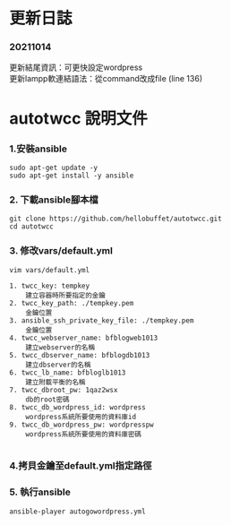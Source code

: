 # 更新日誌  
### 20211014  
更新結尾資訊：可更快設定wordpress  
更新lampp軟連結語法：從command改成file (line 136)  

# autotwcc 說明文件

### 1.安裝ansible
```
sudo apt-get update -y
sudo apt-get install -y ansible
```
### 2. 下載ansible腳本檔
```
git clone https://github.com/hellobuffet/autotwcc.git
cd autotwcc
```
### 3. 修改vars/default.yml
```
vim vars/default.yml
```

```
1. twcc_key: tempkey  
    建立容器時所要指定的金鑰
2. twcc_key_path: ./tempkey.pem  
    金鑰位置
3. ansible_ssh_private_key_file: ./tempkey.pem  
    金鑰位置
4. twcc_webserver_name: bfblogweb1013  
    建立webserver的名稱
5. twcc_dbserver_name: bfblogdb1013  
    建立dbserver的名稱
6. twcc_lb_name: bfbloglb1013  
    建立附載平衡的名稱
7. twcc_dbroot_pw: 1qaz2wsx  
    db的root密碼
8. twcc_db_wordpress_id: wordpress  
    wordpress系統所要使用的資料庫id
9. twcc_db_wordpress_pw: wordpresspw  
    wordpress系統所要使用的資料庫密碼
    
```
### 4.拷貝金鑰至default.yml指定路徑

### 5. 執行ansible
```
ansible-player autogowordpress.yml
```
